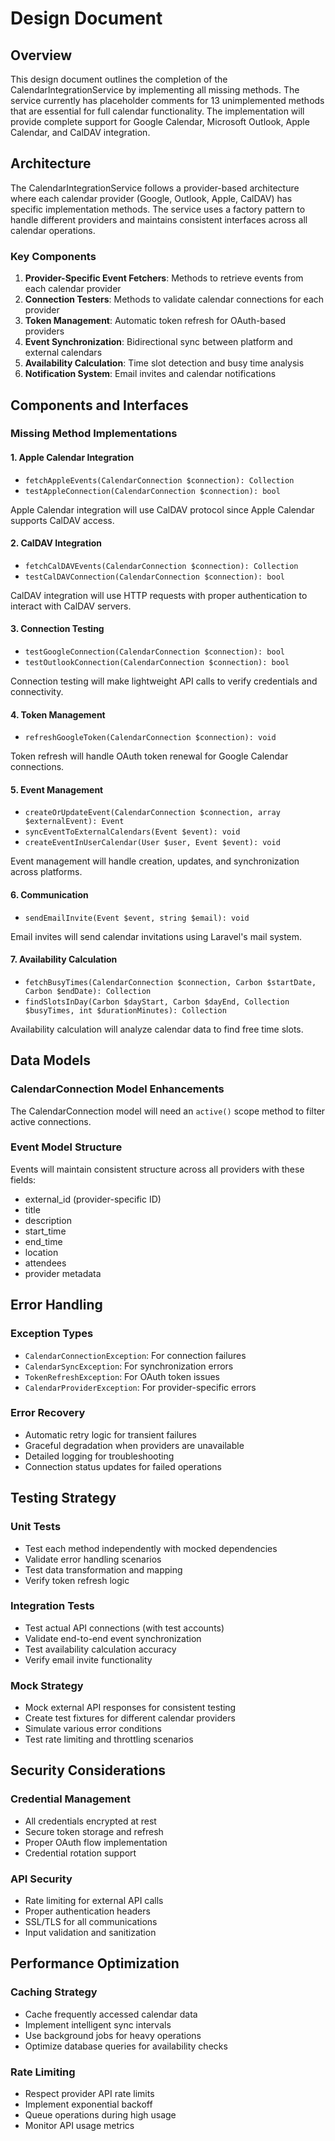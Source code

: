 # Design Document

## Overview

This design document outlines the completion of the CalendarIntegrationService by implementing all missing methods. The service currently has placeholder comments for 13 unimplemented methods that are essential for full calendar functionality. The implementation will provide complete support for Google Calendar, Microsoft Outlook, Apple Calendar, and CalDAV integration.

## Architecture

The CalendarIntegrationService follows a provider-based architecture where each calendar provider (Google, Outlook, Apple, CalDAV) has specific implementation methods. The service uses a factory pattern to handle different providers and maintains consistent interfaces across all calendar operations.

### Key Components

1. **Provider-Specific Event Fetchers**: Methods to retrieve events from each calendar provider
2. **Connection Testers**: Methods to validate calendar connections for each provider
3. **Token Management**: Automatic token refresh for OAuth-based providers
4. **Event Synchronization**: Bidirectional sync between platform and external calendars
5. **Availability Calculation**: Time slot detection and busy time analysis
6. **Notification System**: Email invites and calendar notifications

## Components and Interfaces

### Missing Method Implementations

#### 1. Apple Calendar Integration
- `fetchAppleEvents(CalendarConnection $connection): Collection`
- `testAppleConnection(CalendarConnection $connection): bool`

Apple Calendar integration will use CalDAV protocol since Apple Calendar supports CalDAV access.

#### 2. CalDAV Integration
- `fetchCalDAVEvents(CalendarConnection $connection): Collection`
- `testCalDAVConnection(CalendarConnection $connection): bool`

CalDAV integration will use HTTP requests with proper authentication to interact with CalDAV servers.

#### 3. Connection Testing
- `testGoogleConnection(CalendarConnection $connection): bool`
- `testOutlookConnection(CalendarConnection $connection): bool`

Connection testing will make lightweight API calls to verify credentials and connectivity.

#### 4. Token Management
- `refreshGoogleToken(CalendarConnection $connection): void`

Token refresh will handle OAuth token renewal for Google Calendar connections.

#### 5. Event Management
- `createOrUpdateEvent(CalendarConnection $connection, array $externalEvent): Event`
- `syncEventToExternalCalendars(Event $event): void`
- `createEventInUserCalendar(User $user, Event $event): void`

Event management will handle creation, updates, and synchronization across platforms.

#### 6. Communication
- `sendEmailInvite(Event $event, string $email): void`

Email invites will send calendar invitations using Laravel's mail system.

#### 7. Availability Calculation
- `fetchBusyTimes(CalendarConnection $connection, Carbon $startDate, Carbon $endDate): Collection`
- `findSlotsInDay(Carbon $dayStart, Carbon $dayEnd, Collection $busyTimes, int $durationMinutes): Collection`

Availability calculation will analyze calendar data to find free time slots.

## Data Models

### CalendarConnection Model Enhancements

The CalendarConnection model will need an `active()` scope method to filter active connections.

### Event Model Structure

Events will maintain consistent structure across all providers with these fields:
- external_id (provider-specific ID)
- title
- description
- start_time
- end_time
- location
- attendees
- provider metadata

## Error Handling

### Exception Types
- `CalendarConnectionException`: For connection failures
- `CalendarSyncException`: For synchronization errors
- `TokenRefreshException`: For OAuth token issues
- `CalendarProviderException`: For provider-specific errors

### Error Recovery
- Automatic retry logic for transient failures
- Graceful degradation when providers are unavailable
- Detailed logging for troubleshooting
- Connection status updates for failed operations

## Testing Strategy

### Unit Tests
- Test each method independently with mocked dependencies
- Validate error handling scenarios
- Test data transformation and mapping
- Verify token refresh logic

### Integration Tests
- Test actual API connections (with test accounts)
- Validate end-to-end event synchronization
- Test availability calculation accuracy
- Verify email invite functionality

### Mock Strategy
- Mock external API responses for consistent testing
- Create test fixtures for different calendar providers
- Simulate various error conditions
- Test rate limiting and throttling scenarios

## Security Considerations

### Credential Management
- All credentials encrypted at rest
- Secure token storage and refresh
- Proper OAuth flow implementation
- Credential rotation support

### API Security
- Rate limiting for external API calls
- Proper authentication headers
- SSL/TLS for all communications
- Input validation and sanitization

## Performance Optimization

### Caching Strategy
- Cache frequently accessed calendar data
- Implement intelligent sync intervals
- Use background jobs for heavy operations
- Optimize database queries for availability checks

### Rate Limiting
- Respect provider API rate limits
- Implement exponential backoff
- Queue operations during high usage
- Monitor API usage metrics
